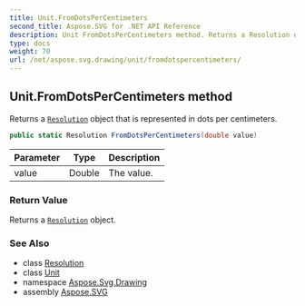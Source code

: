 ```yaml
---
title: Unit.FromDotsPerCentimeters
second_title: Aspose.SVG for .NET API Reference
description: Unit FromDotsPerCentimeters method. Returns a Resolution object that is represented in dots per centimeters
type: docs
weight: 70
url: /net/aspose.svg.drawing/unit/fromdotspercentimeters/
---
```

## Unit.FromDotsPerCentimeters method

Returns a [`Resolution`](../../resolution/) object that is represented in dots per centimeters.

```csharp
public static Resolution FromDotsPerCentimeters(double value)
```

| Parameter | Type | Description |
| --- | --- | --- |
| value | Double | The value. |

### Return Value

Returns a [`Resolution`](../../resolution/) object.

### See Also

* class [Resolution](../../resolution/)
* class [Unit](../)
* namespace [Aspose.Svg.Drawing](../../../aspose.svg.drawing/)
* assembly [Aspose.SVG](../../../)
